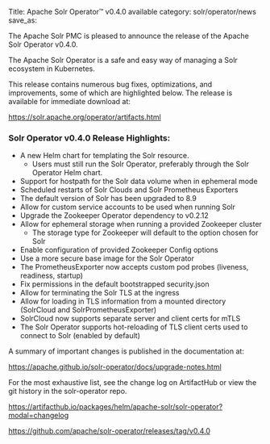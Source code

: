 Title: Apache Solr Operator™ v0.4.0 available
category: solr/operator/news
save_as:

The Apache Solr PMC is pleased to announce the release of the Apache Solr Operator v0.4.0.

The Apache Solr Operator is a safe and easy way of managing a Solr ecosystem in Kubernetes.

This release contains numerous bug fixes, optimizations, and improvements, some of which are highlighted below. The release is available for immediate download at:

  <https://solr.apache.org/operator/artifacts.html>

### Solr Operator v0.4.0 Release Highlights:

* A new Helm chart for templating the Solr resource.
  * Users must still run the Solr Operator, preferably through the Solr Operator Helm chart.
* Support for hostpath for the Solr data volume when in ephemeral mode
* Scheduled restarts of Solr Clouds and Solr Prometheus Exporters
* The default version of Solr has been upgraded to 8.9
* Allow for custom service accounts to be used when running Solr
* Upgrade the Zookeeper Operator dependency to v0.2.12
* Allow for ephemeral storage when running a provided Zookeeper cluster
  * The storage type for Zookeeper will default to the option chosen for Solr
* Enable configuration of provided Zookeeper Config options
* Use a more secure base image for the Solr Operator
* The PrometheusExporter now accepts custom pod probes (liveness, readiness, startup)
* Fix permissions in the default bootstrapped security.json
* Allow for terminating the Solr TLS at the ingress
* Allow for loading in TLS information from a mounted directory (SolrCloud and SolrPrometheusExporter)
* SolrCloud now supports separate server and client certs for mTLS
* The Solr Operator supports hot-reloading of TLS client certs used to connect to Solr (enabled by default)

A summary of important changes is published in the documentation at:

  <https://apache.github.io/solr-operator/docs/upgrade-notes.html>

For the most exhaustive list, see the change log on ArtifactHub or view the git history in the solr-operator repo.

  <https://artifacthub.io/packages/helm/apache-solr/solr-operator?modal=changelog>

  <https://github.com/apache/solr-operator/releases/tag/v0.4.0>
